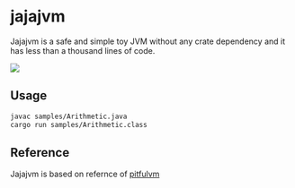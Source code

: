 # jajajvm

Jajajvm is a safe and simple toy JVM without any crate dependency and it has less than a thousand lines of code.

![](https://imgur.com/HVpLk9U.jpg)

## Usage

```sh
javac samples/Arithmetic.java
cargo run samples/Arithmetic.class
```

## Reference

Jajajvm is based on refernce of [pitfulvm](https://github.com/jserv/PitifulVM)

